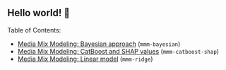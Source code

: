 
## **Hello world!** :wave:



Table of Contents:
* [Media Mix Modeling: Bayesian approach](https://github.com/marcinsitek/marcinsitek/tree/main/mmm-bayesian) (`mmm-bayesian`)
* [Media Mix Modeling: CatBoost and SHAP values](https://github.com/marcinsitek/marcinsitek/tree/main/mmm-catboost-shap) (`mmm-catboost-shap`)
* [Media Mix Modeling: Linear model](https://github.com/marcinsitek/marcinsitek/tree/main/mmm-ridge) (`mmm-ridge`) 
